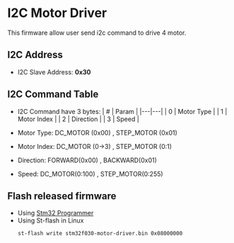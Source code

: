 # I2C Motor Driver
This firmware allow user send i2c command to drive 4 motor.

## I2C Address 
- I2C Slave Address: **0x30**

## I2C Command Table

- I2C Command have 3 bytes:
    | # | Param  |
    |---|---|
    |  0  | Motor Type  | 
    |  1  | Motor Index  | 
    |  2 |  Direction | 
    |  3 |  Speed |

- Motor Type: DC_MOTOR (0x00) , STEP_MOTOR (0x01)
- Motor Index: DC_MOTOR (0->3) , STEP_MOTOR (0:1)
- Direction: FORWARD(0x00) , BACKWARD(0x01)
- Speed: DC_MOTOR(0:100) , STEP_MOTOR(0:255)
## Flash released firmware
- Using [Stm32 Programmer](https://www.st.com/en/development-tools/stm32cubeprog.html)
- Using St-flash in Linux
    ```
    st-flash write stm32f030-motor-driver.bin 0x08000000
    ```